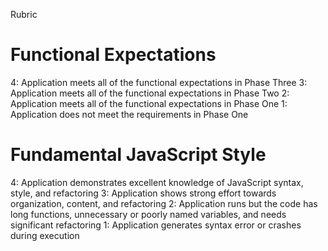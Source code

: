 Rubric

# Functional Expectations

4: Application meets all of the functional expectations in Phase Three
3: Application meets all of the functional expectations in Phase Two
2: Application meets all of the functional expectations in Phase One
1: Application does not meet the requirements in Phase One

# Fundamental JavaScript Style

4: Application demonstrates excellent knowledge of JavaScript syntax, style, and refactoring
3: Application shows strong effort towards organization, content, and refactoring
2: Application runs but the code has long functions, unnecessary or poorly named variables, and needs significant refactoring
1: Application generates syntax error or crashes during execution
